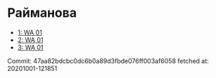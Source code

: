 # Райманова
- [1: WA 01](1.md)
- [2: WA 01](2.md)
- [3: WA 01](3.md)

Commit: 47aa82bdcbc0dc6b0a89d3fbde076ff003af6058
 fetched at: 20201001-121851
